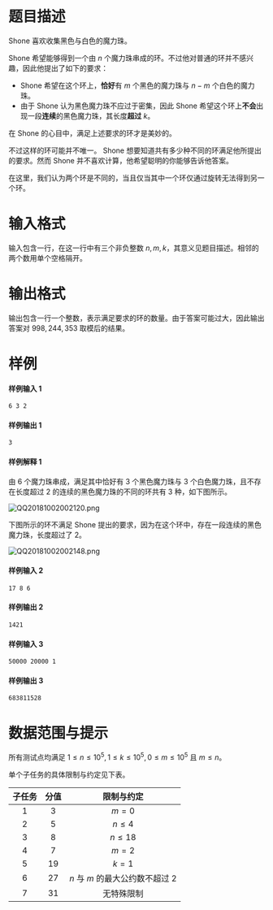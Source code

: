 
# 题目描述

Shone 喜欢收集黑色与白色的魔力珠。

Shone 希望能够得到一个由 $n$ 个魔力珠串成的环。不过他对普通的环并不感兴趣，因此他提出了如下的要求：

- Shone 希望在这个环上，**恰好**有 $m$ 个黑色的魔力珠与 $n - m$ 个白色的魔力珠。
- 由于 Shone 认为黑色魔力珠不应过于密集，因此 Shone 希望这个环上**不会**出现一段**连续**的黑色魔力珠，其长度**超过** $k$。

在 Shone 的心目中，满足上述要求的环才是美妙的。

不过这样的环可能并不唯一。 Shone 想要知道共有多少种不同的环满足他所提出的要求。然而 Shone 并不喜欢计算，他希望聪明的你能够告诉他答案。

在这里，我们认为两个环是不同的，当且仅当其中一个环仅通过旋转无法得到另一个环。

# 输入格式

输入包含一行，在这一行中有三个非负整数 $n, m, k$，其意义见题目描述。相邻的两个数用单个空格隔开。



# 输出格式

输出包含一行一个整数，表示满足要求的环的数量。由于答案可能过大，因此输出答案对 $998, 244, 353$ 取模后的结果。

# 样例

#### 样例输入 1
```plain
6 3 2
```

#### 样例输出 1
```plain
3
```

#### 样例解释 1
由 $6$ 个魔力珠串成，满足其中恰好有 $3$ 个黑色魔力珠与 $3$ 个白色魔力珠，且不存在长度超过 $2$ 的连续的黑色魔力珠的不同的环共有 $3$ 种，如下图所示。

![QQ20181002002120.png](source/loj/6519/img/aHR0cDovL3d3dy56NGEubmV0L2ltYWdlcy8yMDE4LzEwLzAyL1FRMjAxODEwMDIwMDIxMjAucG5n.png)

下图所示的环不满足 Shone 提出的要求，因为在这个环中，存在一段连续的黑色魔力珠，长度超过了 $2$。

![QQ20181002002148.png](source/loj/6519/img/aHR0cDovL3d3dy56NGEubmV0L2ltYWdlcy8yMDE4LzEwLzAyL1FRMjAxODEwMDIwMDIxNDgucG5n.png)

#### 样例输入 2
```plain
17 8 6
```

#### 样例输出 2
```plain
1421
```

#### 样例输入 3
```plain
50000 20000 1
```

#### 样例输出 3
```plain
683811528
```

# 数据范围与提示

所有测试点均满足 $1 \leq n \leq 10^5, 1 \leq k \leq 10^5, 0 \leq m \leq 10^5$ 且 $m \leq n$。

单个子任务的具体限制与约定见下表。

| 子任务 | 分值 |            限制与约定             |
| :----: | :--: | :-------------------------------: |
|   1    |  $3$   |              $m = 0$              |
|   2    |  $5$   |            $n \leq 4$             |
|   3    |  $8$   |            $n \leq 18$            |
|   4    |  $7$   |              $m = 2$              |
|   5    |  $19$  |              $k = 1$              |
|   6    |  $27$  | $n$ 与 $m$ 的最大公约数不超过 $2$ |
|   7    |  $31$  |            无特殊限制             |



